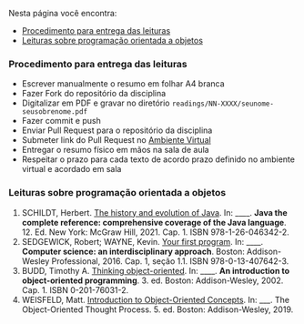 Nesta página você encontra:
* [Procedimento para entrega das leituras](#procedimento-para-entrega-das-leituras)
* [Leituras sobre programação orientada a objetos](#leituras-sobre-programação-orientada-a-objetos)

### Procedimento para entrega das leituras

* Escrever manualmente o resumo em folhar A4 branca
* Fazer Fork do repositório da disciplina
* Digitalizar em PDF e gravar no diretório `readings/NN-XXXX/seunome-seusobrenome.pdf`
* Fazer commit e push
* Enviar Pull Request para o repositório da disciplina
* Submeter link do Pull Request no [Ambiente Virtual](https://ambientevirtual.idp.edu.br/)
* Entregar o resumo físico em mãos na sala de aula
* Respeitar o prazo para cada texto de acordo prazo definido no ambiente virtual e acordado em sala

### Leituras sobre programação orientada a objetos

1. SCHILDT, Herbert. [The history and evolution of Java](https://1drv.ms/b/s!Avnn2LcOmn0Y3mnfmCUIsHXeIOq5?e=jeM4eh). In: ____. **Java the complete reference: comprehensive coverage of the Java language**. 12. Ed. New York: McGraw Hill, 2021. Cap. 1. ISBN 978-1-26-046342-2.
2. SEDGEWICK, Robert; WAYNE, Kevin. [Your first program](https://1drv.ms/b/s!Avnn2LcOmn0Y3nn-AyyPkLSiL7Lo?e=QOfJ5A). In: ____. **Computer science: an interdisciplinary approach**. Boston: Addison-Wesley Professional, 2016. Cap. 1, seção 1.1. ISBN 978-0-13-407642-3.
3. BUDD, Timothy A. [Thinking object-oriented](https://1drv.ms/b/s!Avnn2LcOmn0Y3mo3fYO8zoNtC48p?e=JjbHF8). In: ____. **An introduction to object-oriented programming**. 3. ed. Boston: Addison-Wesley, 2002. Cap. 1. ISBN 0-201-76031-2.
4. WEISFELD, Matt. [Introduction to Object-Oriented Concepts](https://1drv.ms/b/s!Avnn2LcOmn0Y3z-G2nRl_O4xf_iZ?e=RCuO6i). In: ___. The Object-Oriented Thought Process. 5. ed. Boston: Addison-Wesley, 2019.
